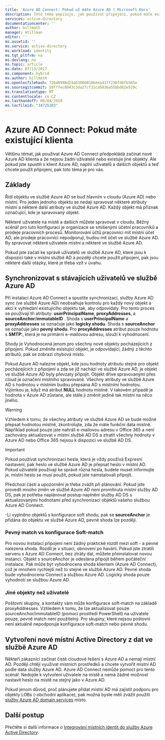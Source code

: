 ```yaml
---
title: 'Azure AD Connect: Pokud už máte Azure AD | Microsoft Docs'
description: Toto téma popisuje, jak používat připojení, pokud máte existujícího klienta Azure AD.
services: active-directory
documentationcenter: ''
author: billmath
manager: mtillman
editor: ''
ms.assetid: ''
ms.service: active-directory
ms.workload: identity
ms.tgt_pltfrm: na
ms.devlang: na
ms.topic: article
ms.date: 07/13/2017
ms.component: hybrid
ms.author: billmath
ms.openlocfilehash: 726d8998d24a630808186eea417f236fdbfb565e
ms.sourcegitcommit: 59fffec8043c3da2fcf31ca5036a55bbd62e519c
ms.translationtype: MT
ms.contentlocale: cs-CZ
ms.lasthandoff: 06/04/2018
ms.locfileid: "34725203"
---
```

# <a name="azure-ad-connect-when-you-have-an-existent-tenant"></a>Azure AD Connect: Pokud máte existující klienta
Většinu témat, jak používat Azure AD Connect předpokládá začínat nové Azure AD klienta a že nejsou žádní uživatelé nebo existuje jiné objekty. Ale pokud jste spustili s klient Azure AD, naplní uživatelů a dalších objektů a teď chcete použít připojení, pak toto téma je pro vás.

## <a name="the-basics"></a>Základy
Řídí objektu ve službě Azure AD se buď hlavním v cloudu (Azure AD) nebo místní. Pro jeden jednoho objektu se nedají spravovat některé atributy místní a některé další atributy ve službě Azure AD. Každý objekt má příznak označující, kde je spravovaný objekt.

Některé uživatele na místě a dalších můžete spravovat v cloudu. Běžný scénář pro tuto konfiguraci je organizace se smíšenými účetní pracovníků a prodeje pracovních procesů. Monitorování účtů pracovníci mít místní účet AD, ale prodeje pracovníci nepodporují, budou mít účet ve službě Azure AD. By spravovat některé uživatele místní a některé ve službě Azure AD.

Pokud jste začali ke správě uživatelů ve službě Azure AD, které jsou k dispozici také v místní službě AD a později chcete použít připojení, pak jsou některé další otázky, které je třeba vzít v úvahu.

## <a name="sync-with-existing-users-in-azure-ad"></a>Synchronizovat s stávajících uživatelů ve službě Azure AD
Při instalaci Azure AD Connect a spustíte synchronizaci, služby Azure AD sync (ve službě Azure AD) neobsahuje kontrolu pro každý nový objekt a akci k vyhledání existujícího objektu tak, aby odpovídaly. Pro tento proces se používají tři atributy: **userPrincipalName**, **proxyAddresses**, a **sourceAnchor**/**immutableID** . Shoda s **userPrincipalName** a **proxyAddresses** se označuje jako **logicky shodu**. Shoda s **sourceAnchor** se označuje jako **pevný shodu**. Pro **proxyAddresses** atribut pouze hodnotu s **SMTP:**, která je na primární e-mailovou adresu, slouží k vyhodnocení.

Shody je Vyhodnocená jenom pro všechny nové objekty pocházejících z připojení. Pokud změníte existující objekt, je odpovídající, žádný z těchto atributů, pak se zobrazí chybová místo.

Pokud Azure AD nalezne objekt, kde jsou hodnoty atributu stejné pro objekt pocházejících z připojení a zda se již nachází ve službě Azure AD, je objekt ve službě Azure AD byly převzaty připojit. Objekt dříve spravovanými přes cloud je označení místního spravované. Všechny atributy ve službě Azure AD s hodnotou v místním budou přepsána AD s místními hodnotou. Výjimkou je, když má atribut **NULL** hodnotu místně. V takovém případě je hodnota v Azure AD zůstane, ale stále ji změnit jedině tak místní na něco jiného.

> [!WARNING]
> Vzhledem k tomu, že všechny atributy ve službě Azure AD se bude možné přepsat hodnotou místně, zkontrolujte, zda že máte funkční data místně. Například pokud pouze jste nahráli e-mailovou adresu v Office 365 a není zachovány aktualizovat v místní službě AD DS a ztratit všechny hodnoty v Azure AD nebo Office 365 nejsou k dispozici ve službě AD DS.

> [!IMPORTANT]
> Pokud používat synchronizaci hesla, která je vždy používá Expresní nastavení, pak heslo ve službě Azure AD je přepsat heslo v místní AD. Pokud uživatelé používají ke správě různá hesla, budete muset informujte je, místní heslo se musí použít, pokud jste nainstalovali připojit.

Předchozí části a upozornění je třeba zvážit při plánování. Pokud jste provedli mnoho změn ve službě Azure AD není promítnuta místní služby AD DS, pak je potřeba naplánovat postup naplnění služby AD DS s aktualizovanými hodnotami před synchronizaci objektů vašeho službou Azure AD Connect.

-Li vyplněno objektů s konfigurace soft shodu, pak se **sourceAnchor** je přidána do objektu ve službě Azure AD, pevné shoda lze později.

### <a name="hard-match-vs-soft-match"></a>Pevný match vs konfigurace Soft-match
Pro novou instalaci připojení není žádný praktické rozdíl mezi soft - a pevné nalezena shoda. Rozdíl je v situaci, obnovení po havárii. Pokud jste ztratili serveru s Azure AD Connect, bez ztráty dat, můžete přeinstalovat novou instanci. Objekt s sourceAnchor je odeslána připojit během počáteční instalace. Pak může být vyhodnocena shoda klientem (Azure AD Connect), což je mnohem rychlejší než to stejné ve službě Azure AD. Pevné shoda bude vyhodnocena Connect a službou Azure AD. Logicky shoda pouze vyhodnotí se službou Azure AD.

### <a name="other-objects-than-users"></a>Jiné objekty než uživatelé
Poštovní skupiny, a kontakty vám může konfigurace soft-match na základě proxyAddresses. Vzhledem k tomu, že lze aktualizovat pouze sourceAnchor/immutableID (pomocí prostředí PowerShell) na uživatele pouze, pevné match není použitelný. Pro skupiny, které nejsou poštovní není aktuálně nepodporuje konfigurace soft-match nebo pevné shodu.

## <a name="create-a-new-on-premises-active-directory-from-data-in-azure-ad"></a>Vytvoření nové místní Active Directory z dat ve službě Azure AD
Někteří zákazníci začínat čistě cloudové řešení s Azure AD a nemají místní AD. Později chtějí využívat místních prostředků a chcete vytvořit místní AD podle data služby Azure AD. Azure AD Connect nemůže pomoct pro tento scénář. Nedojde k vytvoření uživatele na místě a nemá žádné možnost nastavit heslo na místě na stejný jako v Azure AD.

Pokud jenom důvod, proč plánujete přidat místní AD má zajistit podporu pro objekty LOBs (-obchodní aplikace), pak možná byste měli zvážit použití [služby Azure AD domain services](../../active-directory-domain-services/index.yml) místo.

## <a name="next-steps"></a>Další postup
Přečtěte si další informace o [Integrování místních identit do služby Azure Active Directory](active-directory-aadconnect.md).
